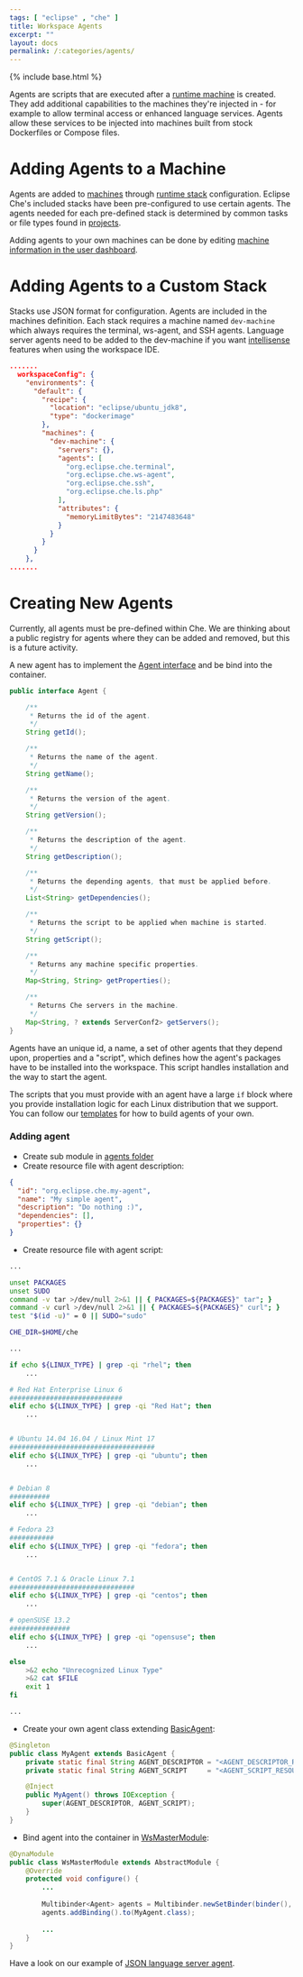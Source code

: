 ```yaml
---
tags: [ "eclipse" , "che" ]
title: Workspace Agents
excerpt: ""
layout: docs
permalink: /:categories/agents/
---
```

{% include base.html %}

Agents are scripts that are executed after a [runtime machine]({{base}}{{site.links["ws-machines"]}}) is created. They add additional capabilities to the machines they're injected in - for example to allow terminal access or enhanced language services. Agents allow these services to be injected into machines built from stock Dockerfiles or Compose files.

# Adding Agents to a Machine  
Agents are added to [machines]({{base}}{{site.links["ws-machines"]}}) through [runtime stack]({{base}}{{site.links["ws-stacks"]}}) configuration. Eclipse Che's included stacks have been pre-configured to use certain agents. The agents needed for each pre-defined stack is determined by common tasks or file types found in [projects]({{base}}{{site.links["ide-projects"]}}).

Adding agents to your own machines can be done by editing [machine information in the user dashboard]({{base}}{{site.links["ws-machines"]}}).

# Adding Agents to a Custom Stack  
Stacks use JSON format for configuration. Agents are included in the machines definition. Each stack requires a machine named `dev-machine` which always requires the terminal, ws-agent, and SSH agents. Language server agents need to be added to the dev-machine if you want [intellisense]({{base}}{{site.links["ide-intellisense"]}}) features when using the workspace IDE.

```json  
.......
  workspaceConfig": {
    "environments": {
      "default": {
        "recipe": {
          "location": "eclipse/ubuntu_jdk8",
          "type": "dockerimage"
        },
        "machines": {
          "dev-machine": {
            "servers": {},
            "agents": [
              "org.eclipse.che.terminal",
              "org.eclipse.che.ws-agent",
              "org.eclipse.che.ssh",
              "org.eclipse.che.ls.php"
            ],
            "attributes": {
              "memoryLimitBytes": "2147483648"
            }
          }
        }
      }
    },
.......
```

# Creating New Agents  

Currently, all agents must be pre-defined within Che. We are thinking about a public registry for agents where they can be added and removed, but this is a future activity.

A new agent has to implement the [Agent interface](https://github.com/eclipse/che/blob/master/agents/che-core-api-agent-shared/src/main/java/org/eclipse/che/api/agent/shared/model/Agent.java) and be bind into the container.

```java
public interface Agent {

    /**
     * Returns the id of the agent.
     */
    String getId();

    /**
     * Returns the name of the agent.
     */
    String getName();

    /**
     * Returns the version of the agent.
     */
    String getVersion();

    /**
     * Returns the description of the agent.
     */
    String getDescription();

    /**
     * Returns the depending agents, that must be applied before.
     */
    List<String> getDependencies();

    /**
     * Returns the script to be applied when machine is started.
     */
    String getScript();

    /**
     * Returns any machine specific properties.
     */
    Map<String, String> getProperties();

    /**
     * Returns Che servers in the machine.
     */
    Map<String, ? extends ServerConf2> getServers();
}
```

Agents have an unique id, a name, a set of other agents that they depend upon, properties and a "script", which defines how the agent's packages have to be installed into the workspace. This script handles installation and the way to start the agent.

The scripts that you must provide with an agent have a large `if` block where you provide installation logic for each Linux distribution that we support. You can follow our [templates](https://github.com/eclipse/che/blob/master/agents/ls-json/src/main/resources/org.eclipse.che.ls.json.script.sh) for how to build agents of your own.

### Adding agent

* Create sub module in [agents folder](https://github.com/eclipse/che/tree/master/agents)
* Create resource file with agent description:

```json
{
  "id": "org.eclipse.che.my-agent",
  "name": "My simple agent",
  "description": "Do nothing :)",
  "dependencies": [],
  "properties": {}
}
```

* Create resource file with agent script:

```bash
...

unset PACKAGES
unset SUDO
command -v tar >/dev/null 2>&1 || { PACKAGES=${PACKAGES}" tar"; }
command -v curl >/dev/null 2>&1 || { PACKAGES=${PACKAGES}" curl"; }
test "$(id -u)" = 0 || SUDO="sudo"

CHE_DIR=$HOME/che

...

if echo ${LINUX_TYPE} | grep -qi "rhel"; then
    ...  

# Red Hat Enterprise Linux 6
############################
elif echo ${LINUX_TYPE} | grep -qi "Red Hat"; then
    ...


# Ubuntu 14.04 16.04 / Linux Mint 17
####################################
elif echo ${LINUX_TYPE} | grep -qi "ubuntu"; then
    ...


# Debian 8
##########
elif echo ${LINUX_TYPE} | grep -qi "debian"; then
    ...

# Fedora 23
###########
elif echo ${LINUX_TYPE} | grep -qi "fedora"; then
    ...


# CentOS 7.1 & Oracle Linux 7.1
###############################
elif echo ${LINUX_TYPE} | grep -qi "centos"; then
    ...

# openSUSE 13.2
###############
elif echo ${LINUX_TYPE} | grep -qi "opensuse"; then
    ...

else
    >&2 echo "Unrecognized Linux Type"
    >&2 cat $FILE
    exit 1
fi

...
```

* Create your own agent class extending [BasicAgent](https://github.com/eclipse/che/blob/master/agents/che-core-api-agent-shared/src/main/java/org/eclipse/che/api/agent/shared/model/impl/BasicAgent.java):

```java
@Singleton
public class MyAgent extends BasicAgent {
    private static final String AGENT_DESCRIPTOR = "<AGENT_DESCRIPTOR_RESOURCE_NAME>";
    private static final String AGENT_SCRIPT     = "<AGENT_SCRIPT_RESOURCE_NAME>";

    @Inject
    public MyAgent() throws IOException {
        super(AGENT_DESCRIPTOR, AGENT_SCRIPT);
    }
}
```

* Bind agent into the container in [WsMasterModule](https://github.com/eclipse/che/blob/master/assembly/assembly-wsmaster-war/src/main/java/org/eclipse/che/api/deploy/WsMasterModule.java):

```java
@DynaModule
public class WsMasterModule extends AbstractModule {
    @Override
    protected void configure() {
        ...
        
        Multibinder<Agent> agents = Multibinder.newSetBinder(binder(), Agent.class);
        agents.addBinding().to(MyAgent.class);
        
        ...
    }
}
```

Have a look on our example of [JSON language server agent](https://github.com/eclipse/che/tree/master/agents/ls-json).
